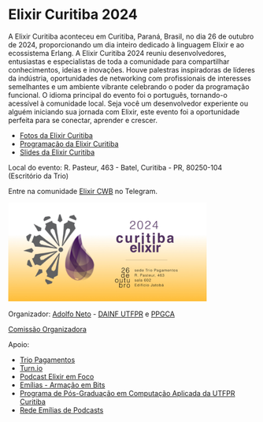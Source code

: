 # Elixir Curitiba 2024

A Elixir Curitiba aconteceu em Curitiba, Paraná, Brasil, no dia 26 de outubro de 2024, proporcionando um dia inteiro dedicado à linguagem Elixir e ao ecossistema Erlang. A Elixir Curitiba 2024 reuniu desenvolvedores, entusiastas e especialistas de toda a comunidade para compartilhar conhecimentos, ideias e inovações. Houve palestras inspiradoras de líderes da indústria, oportunidades de networking com profissionais de interesses semelhantes e um ambiente vibrante celebrando o poder da programação funcional. O idioma principal do evento foi o português, tornando-o acessível à comunidade local. Seja você um desenvolvedor experiente ou alguém iniciando sua jornada com Elixir, este evento foi a oportunidade perfeita para se conectar, aprender e crescer.



- [Fotos da Elixir Curitiba](/fotos/)
- [Programação da Elixir Curitiba](/programacao.md)
- [Slides da Elixir Curitiba](/slides/)


<!-- [Chamada de Palestras / Call for Talks](https://bit.ly/3WVraf5) -->

Local do evento: R. Pasteur, 463 - Batel, Curitiba - PR, 80250-104 (Escritório da Trio)


Entre na comunidade [Elixir CWB](https://t.me/elixir_cwb) no Telegram.

<img src="images/Sympla.jpg" alt="Elixir Curitiba 2024" style="width: 80%;">


<!-- Site para inscrição: <https://www.sympla.com.br/evento/elixir-curitiba-2024/2613881> -->

<!-- Descrição original:

Junte-se a nós em Curitiba, Paraná, Brasil, no dia 26 de outubro de 2024, para um dia inteiro dedicado à linguagem Elixir e ao ecossistema Erlang. A Elixir Curitiba 2024 reunirá desenvolvedores, entusiastas e especialistas de toda a comunidade para compartilhar conhecimentos, ideias e inovações. Espere palestras inspiradoras de líderes da indústria, oportunidades de networking com profissionais que compartilham os mesmos interesses e um ambiente vibrante celebrando o poder da programação funcional. O idioma principal do evento será o português, tornando-o acessível à comunidade local. Seja você um desenvolvedor experiente ou esteja apenas começando sua jornada com Elixir, este evento é a oportunidade perfeita para se conectar, aprender e crescer. Não perca a chance de fazer parte do movimento Elixir no Brasil!

-->



<!-- 

<img src="images/Sympla.jpeg" alt="Dados sobre a Elixir Curitiba 2024" style="width: 70%;">

![Data da Elixir Curitiba 2024](https://github.com/user-attachments/assets/6aada0d3-0c0b-4a7e-8095-791929551207)
-->

Organizador: [Adolfo Neto](https://elixircuritiba.github.io/) - [DAINF UTFPR](https://dainf.ct.utfpr.edu.br/) e [PPGCA](https://www.utfpr.edu.br/cursos/coordenacoes/stricto-sensu/ppgca-ct)

[Comissão Organizadora](organizacao.md)

Apoio:
- [Trio Pagamentos](https://bit.ly/46Blavj)
- [Turn.io](https://www.turn.io/)
- [Podcast Elixir em Foco](https://bit.ly/4clOOpD)
- [Emílias - Armação em Bits](https://bit.ly/46DJa0M)
- [Programa de Pós-Graduação em Computação Aplicada da UTFPR Curitiba](https://bit.ly/4dfARLe)
- [Rede Emílias de Podcasts](https://fronteirases.github.io/redeemilias/)
